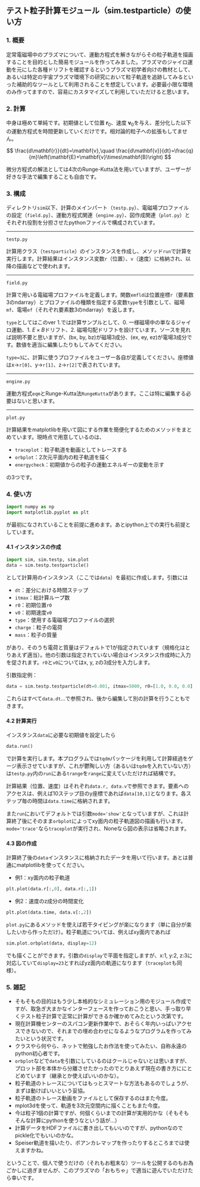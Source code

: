 ## テスト粒子計算モジュール（sim.testparticle）の使い方

### 1. 概要
定常電磁場中のプラズマについて、運動方程式を解きながらその粒子軌道を描画することを目的とした簡易モジュールを作ってみました。プラズマのジャイロ運動を元にした各種ドリフトを確認するというプラズマ初学者向けの教材として、あるいは特定の宇宙プラズマ環境下の研究において粒子軌道を追跡してみるといった補助的なツールとして利用されることを想定しています。必要最小限な環境のみ作ってますので、容易にカスタマイズして利用していただけると思います。


### 2. 計算
中身は極めて単純です。初期値として位置 $\mathbf{r}_0$、速度 $\mathbf{v}_0$を与え、差分化した以下の運動方程式を時間更新していくだけです。相対論的粒子への拡張もしてません。

$$ \frac{d\mathbf{r}}{dt}=\mathbf{v},\quad \frac{d\mathbf{v}}{dt}=\frac{q}{m}\left(\mathbf{E}+\mathbf{v}\times\mathbf{B}\right) $$

微分方程式の解法としては4次のRunge-Kutta法を用いていますが、ユーザーが好きな手法で編集することも自由です。


### 3. 構成
ディレクトリ`sim`以下、計算のメインパート（`testp.py`）、電磁場プロファイルの設定（`field.py`）、運動方程式関連（`engine.py`）、図作成関連（`plot.py`）とそれぞれ役割を分担させたpythonファイルで構成されています。

***
`testp.py`

計算用クラス（`testparticle`）のインスタンスを作成し、メソッド`run`で計算を実行します。計算結果はインスタンス変数`r`（位置）、`v`（速度）に格納され、以降の描画などで使われます。

***
`field.py`

計算で用いる電磁場プロファイルを定義します。関数`emfld`は位置座標`r`（要素数3のndarray）とプロファイルの種類を指定する変数`type`を引数として、磁場`mf`、電場`ef`（それぞれ要素数3のndarray）を返します。

`type`としてはこのver 1.では計算サンプルとして、0. 一様磁場中の単なるジャイロ運動、1. $E\times B$ドリフト、2. 磁場勾配ドリフトを設けています。ソースを見れば説明不要と思いますが、(bx, by, bz)が磁場3成分、(ex, ey, ez)が電場3成分です。数値を適当に編集したりもしてみてください。

`type=3`に、計算に使うプロファイルをユーザー各自が定義してください。座標値はx→`r[0]`、y→`r[1]`、z→`r[2]`で表されています。

***
`engine.py`

運動方程式`eqm`とRunge-Kutta法`RungeKutta`があります。ここは特に編集する必要はないと思います。

***
`plot.py`

計算結果をmatplotlibを用いて図にする作業を簡便化するためのメソッドをまとめています。現時点で用意しているのは、

* `traceplot`：粒子軌道を動画としてトレースする
* `orbplot`：2次元平面内の粒子軌道を描く
* `energycheck`：初期値からの粒子の運動エネルギーの変動を示す

の3つです。



### 4. 使い方
```python
import numpy as np
import matplotlib.pyplot as plt
```
が最初になされていることを前提に進めます。あとipython上での実行も前提としています。

#### 4.1 インスタンスの作成
```python
import sim, sim.testp, sim.plot
data = sim.testp.testparticle()
```

として計算用のインスタンス（ここでは`data`）を最初に作成します。引数には

* `dt`：差分における時間ステップ
* `itmax`：総計算ループ数
* `r0`：初期位置`r0`
* `v0`：初期速度`v0`
* `type`：使用する電磁場プロファイルの選択
* `charge`：粒子の電荷
* `mass`：粒子の質量

があり、そのうち電荷と質量はデフォルトで1が指定されています（規格化はとりあえず適当）。他の引数は指定されていない場合はインスタンス作成時に入力を促されます。`r0`と`v0`についてはx, y, zの3成分を入力します。

引数指定例：

```python
data = sim.testp.testparticle(dt=0.001, itmax=5000, r0=[1.0, 0.0, 0.0], v0=[0.0, 1.0, 0.0], type=1)
```

これらはすべて`data.dt`...で参照され、後から編集して別の計算を行うこともできます。

#### 4.2 計算実行
インスタンス`data`に必要な初期値を設定したら

```python
data.run()
```
で計算を実行します。本プログラムでは`tqdm`パッケージを利用して計算経過をゲージ表示させていますが、これが鬱陶しい方（あるいは`tqdm`を入れていない方）は`testp.py`内の`run`にある`trange`を`range`に変えていただければ結構です。

計算結果（位置、速度）はそれぞれ`data.r, data.v`で参照できます。要素へのアクセスは、例えば10ステップ目のy座標であれば`data[10,1]`となります。各ステップ毎の時間は`data.time`に格納されます。

また`run`においてデフォルトでは引数`mode='show'`となっていますが、これは計算終了後にそのまま`orbplot`によってxy面内の粒子軌道図の描画も行います。`mode='trace'`なら`traceplot`が実行され、Noneなら図の表示は省略されます。

#### 4.3 図の作成
計算終了後の`data`インスタンスに格納されたデータを用いて行います。あとは普通にmatplotlibを使ってください。

* 例1：xy面内の粒子軌道

```python
plt.plot(data.r[:,0], data.r[:,1])
```
* 例2：速度のz成分の時間変化

```python
plt.plot(data.time, data.v[:,2])
```

`plot.py`にあるメソッドを使えば若干タイピングが楽になります（単に自分が楽したいから作っただけ）。粒子軌道については、例えばxy面内であれば

```python
sim.plot.orbplot(data, display=12)
```
でも描くことができます。引数の`display`で平面を指定しますが、x:1, y:2, z:3に対応していて`display=23`とすればyz面内の軌道になります（`traceplot`も同様）。

### 5. 雑記
* そもそもの目的はもう少し本格的なシミュレーション用のモジュール作成ですが、取急ぎ大まかなインターフェースを作っておこうと思い、手っ取り早くテスト粒子計算で正常に計算ができるか確かめてみたという次第です。
* 現在計算機センターのスパコン更新作業中で、おそらく年内いっぱいアクセスできないので、それまでの埋め合わせになるようなプログラムを作ってみたいという状況です。
* クラスやら何やら、ネットで勉強したお作法を使ってみたい、自称永遠のpython初心者です。
* `orbplot`などで`data`を引数にしているのはクールじゃないとは思いますが、プロット部を本体から分離させたかったのでとりあえず現在の書き方ににとどめています（継承とか使えばいいのかな）。
* 粒子軌道のトレースについてはもっとスマートな方法もあるのでしょうが、まずは動けばいいという妥協。
* 粒子軌道のトレース動画をファイルとして保存するのはまた今度。
* mplot3dを使って、軌道を3次元空間内に描くこともまた今度。
* 今は粒子1個の計算ですが、何個くらいまでの計算が実用的かな（そもそもそんな計算にpythonを使うなという話が…）
* 計算データをHDFファイルに書き出してもいいのですが、pythonなのでpickle化でもいいのかな。
* Speiser軌道を描いたり、ポアンカレマップを作ったりするところまでは使えますかね。

ということで、個人で使うだけの（それもお粗末な）ツールを公開するのもお為ごかしに過ぎませんが、このプラズマの「おもちゃ」で適当に遊んでいただけたら幸いです。
